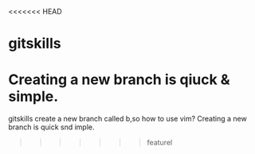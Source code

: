 <<<<<<< HEAD
# gitskills
Creating a new branch is qiuck & simple.
=======
gitskills
create a new branch called b,so how to use vim?
Creating a new branch is quick snd imple.
>>>>>>> featurel
